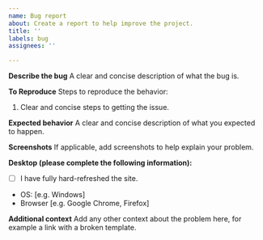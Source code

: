 ```yaml
---
name: Bug report
about: Create a report to help improve the project.
title: ''
labels: bug
assignees: ''

---
```


**Describe the bug**
A clear and concise description of what the bug is.

**To Reproduce**
Steps to reproduce the behavior:
1. Clear and concise steps to getting the issue.

**Expected behavior**
A clear and concise description of what you expected to happen.

**Screenshots**
If applicable, add screenshots to help explain your problem.

**Desktop (please complete the following information):**
 - [ ] I have fully hard-refreshed the site.
 - OS: [e.g. Windows]
 - Browser [e.g. Google Chrome, Firefox]

**Additional context**
Add any other context about the problem here, for example a link with a broken template.
